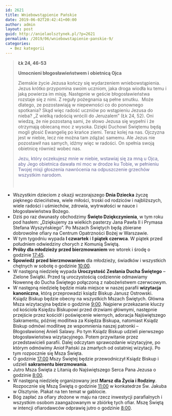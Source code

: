 ```yaml
---
id: 2621
title: Wniebowstąpienie Pańskie
date: 2019-06-02T20:42:41+00:00
author: admin
layout: post
guid: http://anielaolsztynek.pl/?p=2621
permalink: /2019/06/wniebowstapienie-panskie-9/
categories:
  - Bez kategorii
---
```

> **Łk 24, 46-53**
> 
> **Umocnieni błogosławieństwem i obietnicą Ojca**
> 
> Ziemskie życie Jezusa kończy się wydarzeniem wniebowstąpienia. Jezus krótko przypomina swoim uczniom, jaka droga wiodła ku temu i jaką powierza im misję. Następnie w geście błogosławieństwa rozstaje się z nimi. Z reguły pożegnania są pełne smutku.  Może dlatego, ze pozostawiają w niepewności co do ponownego spotkania? Skąd więc radość uczniów po wstąpieniu Jezusa do nieba? &#8222;Z wielką radością wrócili do Jeruzalem&#8221; (Łk 24, 52). Oni wiedzą, że nie pozostaną sami, że słowo Jezusa się wypełni i że otrzymają obiecaną moc z wysoka. Dzięki Duchowi Świętemu będą mogli głosić Ewangelię po krańce ziemi. Teraz kolej na nas. Ojczyzna jest w niebie, lecz nie można tam zdążać samemu. Ale Jezus nie pozostawił nas samych, idźmy więc w radości. On spełnia swoją obietnicę również wobec nas.
> 
> <span style="color: #666699;">Jezu, który oczekujesz mnie w niebie, wstawiaj się za mną u Ojca, aby Jego obietnica dawała mi moc w drodze ku Tobie, w pełnieniu Twojej misji głoszenia nawrócenia na odpuszczenie grzechów wszystkim narodom.</span>
> 
> &nbsp;

  * Wszystkim dzieciom z okazji wczorajszego **Dnia Dziecka** życzę pięknego dzieciństwa, wiele miłości, troski od rodziców i najbliższych, wiele radości i uśmiechów, zdrowia, wytrwałości w nauce i błogosławieństwa Bożego.
  * Dziś po raz dwunasty obchodzimy **Święto Dziękczynienia**, w tym roku pod hasłem: „Dziękujemy za wielkich pasterzy Jana Pawła II i Prymasa Stefana Wyszyńskiego”. Po Mszach Świętych będą zbierane dobrowolne ofiary na Centrum Opatrzności Bożej w Warszawie.
  * W tym tygodniu wypada **I czwartek** i **I piątek czerwca**. W piątek przed południem odwiedziny chorych z Komunią Świętą.
  * **Próby dla młodzieży** **przed bierzmowaniem** we wtorek i środę o godzinie <span style="text-decoration: underline;">17:45</span>.
  * **Spowiedź** **przed bierzmowaniem** dla młodzieży, świadków i wszystkich chętnych w sobotę o godzinie <span style="text-decoration: underline;"><span style="color: #000000; text-decoration: underline;">10:00</span></span>.
  * W następną niedzielę wypada **Uroczystość Zesłania Ducha Świętego** – Zielone Świątki. Przed tą uroczystością codziennie odmawiamy Nowennę do Ducha Świętego połączoną z nabożeństwem czerwcowym.
  * W następną niedzielę będzie miała miejsce w naszej parafii **wizytacja kanoniczna**, którą przeprowadzi ksiądz Biskup Janusz Ostrowski. Ksiądz Biskup będzie obecny na wszystkich Mszach Świętych. Główna Msza wizytacyjna będzie o godzinie <span style="text-decoration: underline;">9:00</span>. Najpierw przekazanie kluczy od kościoła Księdzu Biskupowi przed drzwiami głównymi, następnie przejście przez kościół i poświęcenie wiernych, adoracja Najświętszego Sakramentu, później modlitwa za Księdza Biskupa, natomiast Ksiądz Biskup odmówi modlitwę ze wspomnienia naszej patronki &#8211; Błogosławionej Anieli Salawy. Po tym Ksiądz Biskup udzieli pierwszego błogosławieństwa wizytacyjnego. Potem przywitanie przez przedstawicieli parafii. Dalej odczytam sprawozdanie wizytacyjne, po którym odmówimy Anioł Pański za zmarłych od ostatniej wizytacji. Po tym rozpocznie się Msza Święta.
  * O godzinie <span style="text-decoration: underline;">17:00</span> Mszy Świętej będzie przewodniczył Ksiądz Biskup i udzieli **sakramentu bierzmowania**.
  * Jutro Msza Święta z Litanią do Najświętszego Serca Pana Jezusa o godzinie <span style="text-decoration: underline;">8:00</span>.
  * W następną niedzielę organizowany jest **Marsz dla Życia i Rodziny**. Rozpocznie się Mszą Świętą o godzinie <span style="text-decoration: underline;">11:00</span> w konkatedrze Św. Jakuba w Olsztynie. Plakat na ten temat w gablocie.
  * Bóg zapłać za ofiary złożone w maju na rzecz inwestycji parafialnych i wszystkim osobom zaangażowanym w zbiórkę tych ofiar. Mszę Świętą w intencji ofiarodawców odprawię jutro o godzinie <span style="text-decoration: underline;">8:00</span>.